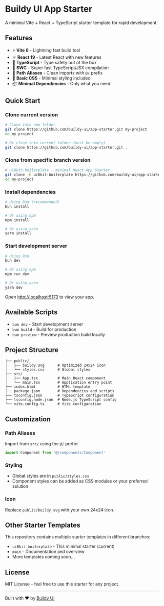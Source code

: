 # Buildy UI App Starter

A minimal Vite + React + TypeScript starter template for rapid development.

## Features

- ⚡️ **Vite 6** - Lightning fast build tool
- ⚛️ **React 19** - Latest React with new features
- 🔷 **TypeScript** - Type safety out of the box
- 🚀 **SWC** - Super fast TypeScript/JSX compilation
- 📁 **Path Aliases** - Clean imports with `@/` prefix
- 🎨 **Basic CSS** - Minimal styling included
- 📦 **Minimal Dependencies** - Only what you need

## Quick Start

### Clone current version
```bash
# Clone into new folder
git clone https://github.com/buildy-ui/app-starter.git my-project
cd my-project

# Or clone into current folder (must be empty)
git clone https://github.com/buildy-ui/app-starter.git .
```

### Clone from specific branch version
```bash
# ui8kit-boilerplate - minimal React App Starter
git clone -b ui8kit-boilerplate https://github.com/buildy-ui/app-starter.git my-project
cd my-project
```

### Install dependencies
```bash
# Using Bun (recommended)
bun install

# Or using npm
npm install

# Or using yarn
yarn install
```

### Start development server
```bash
# Using Bun
bun dev

# Or using npm
npm run dev

# Or using yarn
yarn dev
```

Open [http://localhost:5173](http://localhost:5173) to view your app.

## Available Scripts

- `bun dev` - Start development server
- `bun build` - Build for production
- `bun preview` - Preview production build locally

## Project Structure

```
├── public/
│   ├── buildy.svg      # Optimized 24x24 icon
│   └── styles.css      # Global styles
├── src/
│   ├── App.tsx         # Main React component
│   └── main.tsx        # Application entry point
├── index.html          # HTML template
├── package.json        # Dependencies and scripts
├── tsconfig.json       # TypeScript configuration
├── tsconfig.node.json  # Node.js TypeScript config
└── vite.config.ts      # Vite configuration
```

## Customization

### Path Aliases
Import from `src/` using the `@/` prefix:
```typescript
import Component from '@/components/Component'
```

### Styling
- Global styles are in `public/styles.css`
- Component styles can be added as CSS modules or your preferred solution

### Icon
Replace `public/buildy.svg` with your own 24x24 icon.

## Other Starter Templates

This repository contains multiple starter templates in different branches:

- `ui8kit-boilerplate` - This minimal starter (current)
- `main` - Documentation and overview
- More templates coming soon...

## License

MIT License - feel free to use this starter for any project.

---

Built with ❤️ by [Buildy UI](https://github.com/buildy-ui)